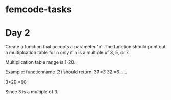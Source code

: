 # femcode-tasks

# Day 2
Create a function that accepts a parameter 'n'.
The function should print out a multiplcation table for n only if n is a multiple of 3, 5, or 7.

Multiplication table range is 1-20.

Example: 
functionname (3) should return:
3*1 =3
3*2 =6 .....


3*20 =60

Since 3 is a multiple of 3.
